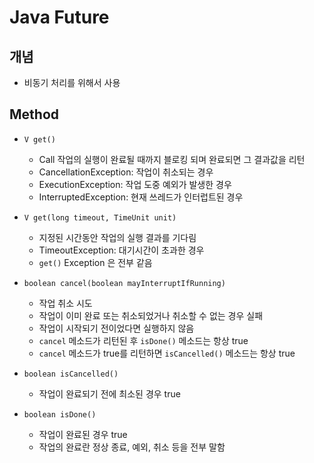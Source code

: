 # Java Future

## 개념
- 비동기 처리를 위해서 사용

## Method
- ```V get()```
    - Call 작업의 실행이 완료될 때까지 블로킹 되며 완료되면 그 결과값을 리턴
    - CancellationException: 작업이 취소되는 경우
    - ExecutionException: 작업 도중 예외가 발생한 경우
    - InterruptedException: 현재 쓰레드가 인터럽트된 경우

- ```V get(long timeout, TimeUnit unit)```
    - 지정된 시간동안 작업의 실행 결과를 기다림
    - TimeoutException: 대기시간이 초과한 경우
    - ```get()``` Exception 은 전부 같음

- ```boolean cancel(boolean mayInterruptIfRunning)```
    - 작업 취소 시도
    - 작업이 이미 완료 또는 취소되었거나 취소할 수 없는 경우 실패
    - 작업이 시작되기 전이었다면 실행하지 않음
    - ```cancel``` 메소드가 리턴된 후 ```isDone()``` 메소드는 항상 true
    - ```cancel``` 메소드가 true를 리턴하면 ```isCancelled()``` 메소드는 항상 true

- ```boolean isCancelled()```
    - 작업이 완료되기 전에 최소된 경우 true

- ```boolean isDone()```
    - 작업이 완료된 경우 true
    - 작업의 완료란 정상 종료, 예외, 취소 등을 전부 말함